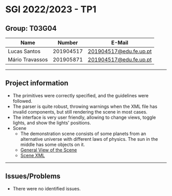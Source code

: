 # SGI 2022/2023 - TP1

## Group: T03G04

| Name            | Number    | E-Mail                 |
| --------------- | --------- | ---------------------- |
| Lucas Santos    | 201904517 | 201904517@edu.fe.up.pt |
| Mário Travassos | 201905871 | 201904517@edu.fe.up.pt |

----
## Project information

- The primitives were correctly specified, and the guidelines were followed.
- The parser is quite robust, throwing warnings when the XML file has invalid components, but still rendering the scene in most cases.
- The interface is very user friendly, allowing to change views, toggle lights, and show the lights' positions.
- Scene
  - The demonstration scene consists of some planets from an alternative universe with different laws of physics. The sun in the middle has some objects on it.
  - [General View of the Scene](scenes/screenshot1.png)
  - [Scene XML](scenes/demo.xml)
----
## Issues/Problems

- There were no identified issues.
